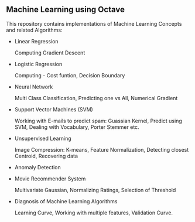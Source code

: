 Machine Learning using Octave
-------------------------------

This repository contains implementations of Machine Learning Concepts and related Algorithms:

 - Linear Regression 

   Computing Gradient Descent   
 - Logistic Regression

   Computing - Cost funtion, Decision Boundary
 - Neural Network

   Multi Class Classification, Predicting one vs All, Numerical Gradient   
 - Support Vector Machines (SVM)

   Working with E-mails to predict spam: Guassian Kernel, Predict using SVM, Dealing with Vocabulary, Porter Stemmer etc.
 - Unsupervised Learning

   Image Compression: K-means, Feature Normalization, Detecting closest Centroid, Recovering data
 - Anomaly Detection
 - Movie Recommender System

   Multivariate Gaussian, Normalizing Ratings, Selection of Threshold

 - Diagnosis of Machine Learning Algorithms

   Learning Curve, Working with multiple features, Validation Curve.  

